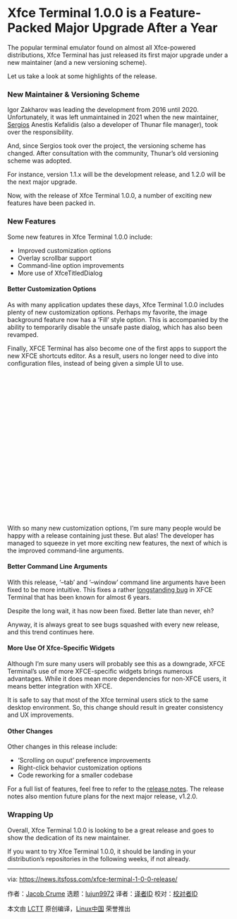 [#]: subject: "Xfce Terminal 1.0.0 is a Feature-Packed Major Upgrade After a Year"
[#]: via: "https://news.itsfoss.com/xfce-terminal-1-0-0-release/"
[#]: author: "Jacob Crume https://news.itsfoss.com/author/jacob/"
[#]: collector: "lujun9972"
[#]: translator: "geelpi"
[#]: reviewer: " "
[#]: publisher: " "
[#]: url: " "

Xfce Terminal 1.0.0 is a Feature-Packed Major Upgrade After a Year
======

The popular terminal emulator found on almost all Xfce-powered distributions, Xfce Terminal has just released its first major upgrade under a new maintainer (and a new versioning scheme).

Let us take a look at some highlights of the release.

### New Maintainer &amp; Versioning Scheme

Igor Zakharov was leading the development from 2016 until 2020. Unfortunately, it was left unmaintained in 2021 when the new maintainer, [Sergios][1] Anestis Kefalidis (also a developer of Thunar file manager), took over the responsibility.

And, since Sergios took over the project, the versioning scheme has changed. After consultation with the community, Thunar’s old versioning scheme was adopted.

For instance, version 1.1.x will be the development release, and 1.2.0 will be the next major upgrade.

Now, with the release of Xfce Terminal 1.0.0, a number of exciting new features have been packed in.

### New Features

Some new features in Xfce Terminal 1.0.0 include:

  * Improved customization options
  * Overlay scrollbar support
  * Command-line option improvements
  * More use of XfceTitledDialog



#### Better Customization Options

As with many application updates these days, Xfce Terminal 1.0.0 includes plenty of new customization options. Perhaps my favorite, the image background feature now has a ‘Fill’ style option. This is accompanied by the ability to temporarily disable the unsafe paste dialog, which has also been revamped.

Finally, XFCE Terminal has also become one of the first apps to support the new XFCE shortcuts editor. As a result, users no longer need to dive into configuration files, instead of being given a simple UI to use.

![][2]

With so many new customization options, I’m sure many people would be happy with a release containing just these. But alas! The developer has managed to squeeze in yet more exciting new features, the next of which is the improved command-line arguments.

#### Better Command Line Arguments

With this release, ‘–tab’ and ‘–window’ command line arguments have been fixed to be more intuitive. This fixes a rather [longstanding bug][3] in XFCE Terminal that has been known for almost 6 years.

Despite the long wait, it has now been fixed. Better late than never, eh?

Anyway, it is always great to see bugs squashed with every new release, and this trend continues here.

#### More Use Of Xfce-Specific Widgets

Although I’m sure many users will probably see this as a downgrade, XFCE Terminal’s use of more XFCE-specific widgets brings numerous advantages. While it does mean more dependencies for non-XFCE users, it means better integration with XFCE.

It is safe to say that most of the Xfce terminal users stick to the same desktop environment. So, this change should result in greater consistency and UX improvements.

#### Other Changes

Other changes in this release include:

  * ‘Scrolling on ouput’ preference improvements
  * Right-click behavior customization options
  * Code reworking for a smaller codebase



For a full list of features, feel free to refer to the [release notes][4]. The release notes also mention future plans for the next major release, v1.2.0.

### Wrapping Up

Overall, Xfce Terminal 1.0.0 is looking to be a great release and goes to show the dedication of its new maintainer.

If you want to try Xfce Terminal 1.0.0, it should be landing in your distribution’s repositories in the following weeks, if not already.

--------------------------------------------------------------------------------

via: https://news.itsfoss.com/xfce-terminal-1-0-0-release/

作者：[Jacob Crume][a]
选题：[lujun9972][b]
译者：[译者ID](https://github.com/译者ID)
校对：[校对者ID](https://github.com/校对者ID)

本文由 [LCTT](https://github.com/LCTT/TranslateProject) 原创编译，[Linux中国](https://linux.cn/) 荣誉推出

[a]: https://news.itsfoss.com/author/jacob/
[b]: https://github.com/lujun9972
[1]: https://www.youtube.com/channel/UCu8-J-XWcXQhoCopBiJ5-uw/videos
[2]: data:image/svg+xml;base64,PHN2ZyBoZWlnaHQ9IjUwOSIgd2lkdGg9Ijc4MCIgeG1sbnM9Imh0dHA6Ly93d3cudzMub3JnLzIwMDAvc3ZnIiB2ZXJzaW9uPSIxLjEiLz4=
[3]: https://bugzilla.xfce.org/show_bug.cgi?id=12926
[4]: http://users.uoa.gr/~sdi1800073/sources/xfce_blog12.html

